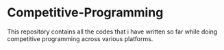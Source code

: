 # Competitive-Programming
This repository contains all the codes that i have written so far while doing competitive programming across various platforms.
